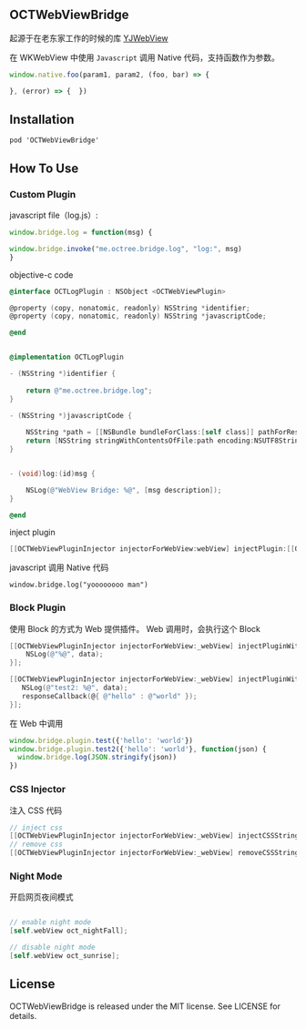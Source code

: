 ## OCTWebViewBridge

起源于在老东家工作的时候的库 [YJWebView](https://github.com/TinydustDevelopers/YJWebView)


在 WKWebView 中使用 `Javascript` 调用 Native 代码，支持函数作为参数。

```javascript
window.native.foo(param1, param2, (foo, bar) => {

}, (error) => {  })
```

## Installation

```shell
pod 'OCTWebViewBridge'
```



## How To Use

### Custom Plugin

javascript file（log.js）:
```javascript
window.bridge.log = function(msg) {

window.bridge.invoke("me.octree.bridge.log", "log:", msg)
}
```

objective-c code

```objectivec
@interface OCTLogPlugin : NSObject <OCTWebViewPlugin>

@property (copy, nonatomic, readonly) NSString *identifier;
@property (copy, nonatomic, readonly) NSString *javascriptCode;

@end


@implementation OCTLogPlugin

- (NSString *)identifier {
    
    return @"me.octree.bridge.log";
}

- (NSString *)javascriptCode {
    
    NSString *path = [[NSBundle bundleForClass:[self class]] pathForResource:@"log" ofType:@"js"];
    return [NSString stringWithContentsOfFile:path encoding:NSUTF8StringEncoding error:NULL];
}


- (void)log:(id)msg {

    NSLog(@"WebView Bridge: %@", [msg description]);
}

@end

```

inject plugin 

```objectivec
[[OCTWebViewPluginInjector injectorForWebView:webView] injectPlugin:[[OCTLogPlugin alloc] init]];
```

javascript 调用 Native 代码

```
window.bridge.log("yoooooooo man")
```

### Block Plugin

使用 Block 的方式为 Web 提供插件。
Web 调用时，会执行这个 Block

```objectivec
[[OCTWebViewPluginInjector injectorForWebView:_webView] injectPluginWithFunctionName:@"test" handler:^(NSDictionary *data) { 
    NSLog(@"%@", data);
}];

[[OCTWebViewPluginInjector injectorForWebView:_webView] injectPluginWithFunctionName:@"test2" handlerWithResponseBlock:^(NSDictionary *data, OCTResponseCallback responseCallback) {
   NSLog(@"test2: %@", data);
   responseCallback(@{ @"hello" : @"world" });
}];
```

在 Web 中调用

```javascript
window.bridge.plugin.test({'hello': 'world'})
window.bridge.plugin.test2({'hello': 'world'}, function(json) {
  window.bridge.log(JSON.stringify(json))
})
```



### CSS Injector

注入 CSS 代码

```objectivec
// inject css
[[OCTWebViewPluginInjector injectorForWebView:_webView] injectCSSString:@"body {background-color: #eeeeee;}" forIdentifier:@"test"];
// remove css
[[OCTWebViewPluginInjector injectorForWebView:_webView] removeCSSStringForIdentifier:@"test"];
```

### Night Mode 

开启网页夜间模式

```objectivec

// enable night mode
[self.webView oct_nightFall];

// disable night mode
[self.webView oct_sunrise];

```

## License

OCTWebViewBridge is released under the MIT license. See LICENSE for details.
